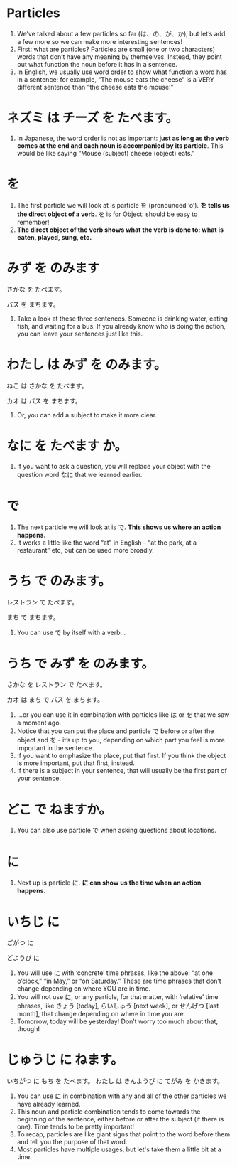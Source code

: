 # Particles

1. We’ve talked about a few particles so far (は、の、が、か), but let’s add a few more so we can make more interesting sentences!
2. First: what are particles? Particles are small (one or two characters) words that don’t have any meaning by themselves. Instead, they point out what function the noun before it has in a sentence.
3. In English, we usually use word order to show what function a word has in a sentence: for example, “The mouse eats the cheese” is a VERY different sentence than “the cheese eats the mouse!” 

# ネズミ  は  チーズ  を  たべます。

1. In Japanese, the word order is not as important: **just as long as the verb comes at the end and each noun is accompanied by its particle**. This would be like saying “Mouse (subject) cheese (object) eats.”

# を

1. The first particle we will look at is particle を (pronounced ‘o’). **を tells us the direct object of a verb**. を is for Object: should be easy to remember!
2. **The direct object of the verb shows what the verb is done to: what is eaten, played, sung, etc.**

# みず を のみます

さかな を たべます。

バス を まちます。

1. Take a look at these three sentences. Someone is drinking water, eating fish, and waiting for a bus. If you already know who is doing the action, you can leave your sentences just like this.

# わたし は みず を のみます。

ねこ は さかな を たべます。

カオ は バス を まちます。

1. Or, you can add a subject to make it more clear.

# なに を たべます か。            

1. If you want to ask a question, you will replace your object with the question word なに that we learned earlier.

# で

1. The next particle we will look at is で. **This shows us where an action happens.**
2. It works a little like the word “at” in English - “at the park, at a restaurant” etc, but can be used more broadly.

# うち で  のみます。

レストラン で たべます。

まち で  まちます。

1. You can use で by itself with a verb…  

# うち で みず を のみます。

さかな を レストラン で たべます。

カオ は まち で バス を まちます。

1. ...or you can use it in combination with particles like は or を that we saw a moment ago.
2. Notice that you can put the place and particle で before or after the object and を - it’s up to you, depending on which part you feel is more important in the sentence.
3. If you want to emphasize the place, put that first. If you think the object is more important, put that first, instead.
4. If there is a subject in your sentence, that will usually be the first part of your sentence.

# どこ で ねますか。            

1. You can also use particle で when asking questions about locations.

# に

1. Next up is particle に. **に can show us the time when an action happens.**            

# いちじ  に  

ごがつ  に  

どようび  に

1. You will use に with ‘concrete’ time phrases, like the  above: “at one o’clock,” “in May,” or “on Saturday.” These are time  phrases that don’t change depending on where YOU are in time.
2.  You will not use に, or any particle, for that matter, with  ‘relative’ time phrases, like きょう [today], らいしゅう [next week], or せんげつ  [last month], that change depending on where in time you are.
3. Tomorrow, today will be yesterday! Don’t worry too much about that, though!            

# じゅうじ に ねます。

いちがつ に もち を たべます。
わたし は きんようび に てがみ を かきます。

1. You can use に in combination with any and all of the other particles we have already learned.            
2. This noun and particle combination tends to come towards  the beginning of the sentence, either before or after the subject (if  there is one). Time tends to be pretty important! 
3. To recap, particles are like giant signs that point to  the word before them and tell you the purpose of that word.       
4. Most particles have multiple usages, but let's take them a little bit at a time.            
